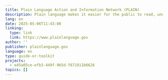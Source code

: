 ```yaml
---
title: Plain Language Action and Information Network (PLAIN)
description: Plain language makes it easier for the public to read, understand, and use government communications.
lang: en
date: 2025-05-06T11:43:00
linking:
  type: link
  link: https://www.plainlanguage.gov
author: ''
publisher: plainlanguage.gov
language: en
type: guide-or-toolkit
projects:
  - e45a05ce-efb3-449f-965d-f671911b6626
topics: []
---
```



